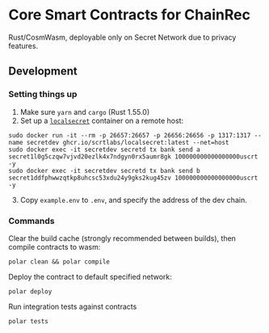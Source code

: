 # Core Smart Contracts for ChainRec

Rust/CosmWasm, deployable only on Secret Network due to privacy features.

## Development

### Setting things up

1. Make sure `yarn` and `cargo` (Rust 1.55.0)
2. Set up a [`localsecret`](https://docs.scrt.network/dev/LocalSecret.html#install-localsecret) container on a remote host:
```
sudo docker run -it --rm -p 26657:26657 -p 26656:26656 -p 1317:1317 --name secretdev ghcr.io/scrtlabs/localsecret:latest --net=host
sudo docker exec -it secretdev secretd tx bank send a secret1l0g5czqw7vjvd20ezlk4x7ndgyn0rx5aumr8gk 100000000000000000uscrt -y
sudo docker exec -it secretdev secretd tx bank send b secret1ddfphwwzqtkp8uhcsc53xdu24y9gks2kug45zv 100000000000000000uscrt -y
```
3. Copy `example.env` to `.env`, and specify the address of the dev chain.

### Commands

Clear the build cache (strongly recommended between builds), then compile contracts to wasm:
```
polar clean && polar compile 
```

Deploy the contract to default specified network:
```
polar deploy
```

Run integration tests against contracts
```
polar tests
```

